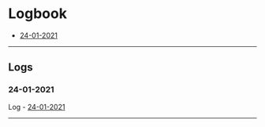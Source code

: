 # Logbook

* [24-01-2021](#24-01-2021)

---

## Logs

### 24-01-2021
Log - [24-01-2021](https://github.com/PlaCoCommunity/Logbook/blob/main/24-01-2021/24-01-2021.md)

---

